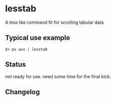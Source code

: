 # lesstab
A less like command fit for scrolling tabular data

## Typical use example 
```$> ps aux | lesstab```

## Status 
not ready for use. need some time for the final kick. 

## Changelog
